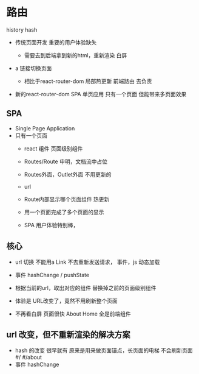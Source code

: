 # 路由

history
hash

- 传统页面开发
  重要的用户体验缺失
  - 需要去到后端拿到新的html，重新渲染
     白屏
- a 链接切换页面
  - 相比于react-router-dom 局部热更新
  前端路由 去负责

- 新的react-router-dom SPA 单页应用
   只有一个页面 但能带来多页面效果

## SPA
- Single Page Application
- 只有一个页面
  - react 组件
     页面级别组件
  - Routes/Route 申明，文档流中占位
  - Routes外面，Outlet外面 不用更新的
  - url
  - Route内部显示哪个页面组件
     热更新

  - 用一个页面完成了多个页面的显示
  - SPA 用户体验特别棒，

## 核心
- url 切换
    不能用a
    Link
    不去重新发送请求，
    事件，js 动态加载
    
- 事件 hashChange / pushState
- 根据当前的url，取出对应的组件
    替换掉之前的页面级别组件
- 体验是
   URL改变了，竟然不用刷新整个页面
- 不再看白屏
    页面很快
    About
    Home 全是前端组件

## url 改变，但不重新渲染的解决方案
- hash 的改变 很早就有
   原来是用来做页面锚点，长页面的电梯
   不会刷新页面
   #/
   #/about
- 事件
    hashChange